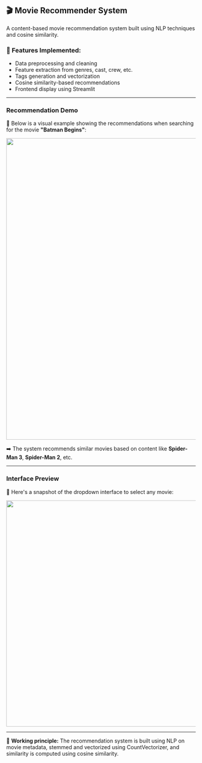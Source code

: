 
## 🎬 Movie Recommender System 

A content-based movie recommendation system built using NLP techniques and cosine similarity.

### 🔧 Features Implemented:

* Data preprocessing and cleaning
* Feature extraction from genres, cast, crew, etc.
* Tags generation and vectorization
* Cosine similarity-based recommendations
* Frontend display using Streamlit

---

###  Recommendation Demo

📌 Below is a visual example showing the recommendations when searching for the movie **"Batman Begins"**:

<img src="images/0db6bb92-83d6-41b4-8dc9-3724e7f1e034.png" width="800"/>

➡️ The system recommends similar movies based on content like **Spider-Man 3**, **Spider-Man 2**, etc.

---

###  Interface Preview

📌 Here's a snapshot of the dropdown interface to select any movie:

<img src="images/c3ff8307-942e-46a1-b416-cda24f66a5a5.png" width="600"/>

---

🧠 **Working principle:**
The recommendation system is built using NLP on movie metadata, stemmed and vectorized using CountVectorizer, and similarity is computed using cosine similarity.


